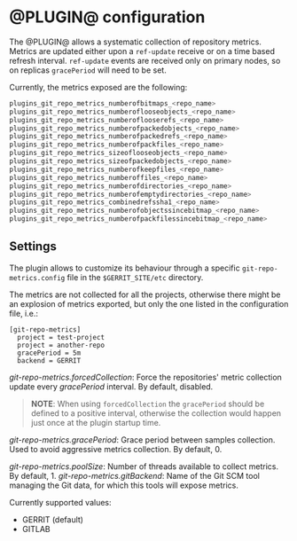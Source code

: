 @PLUGIN@ configuration
======================

The @PLUGIN@ allows a systematic collection of repository metrics.
Metrics are updated either upon a `ref-update` receive or on a time based refresh interval.
`ref-update` events are received only on primary nodes, so on replicas `gracePeriod` will need to be set.

Currently, the metrics exposed are the following:

```bash
plugins_git_repo_metrics_numberofbitmaps_<repo_name>
plugins_git_repo_metrics_numberoflooseobjects_<repo_name>
plugins_git_repo_metrics_numberoflooserefs_<repo_name>
plugins_git_repo_metrics_numberofpackedobjects_<repo_name>
plugins_git_repo_metrics_numberofpackedrefs_<repo_name>
plugins_git_repo_metrics_numberofpackfiles_<repo_name>
plugins_git_repo_metrics_sizeoflooseobjects_<repo_name>
plugins_git_repo_metrics_sizeofpackedobjects_<repo_name>
plugins_git_repo_metrics_numberofkeepfiles_<repo_name>
plugins_git_repo_metrics_numberoffiles_<repo_name>
plugins_git_repo_metrics_numberofdirectories_<repo_name>
plugins_git_repo_metrics_numberofemptydirectories_<repo_name>
plugins_git_repo_metrics_combinedrefssha1_<repo_name>
plugins_git_repo_metrics_numberofobjectssincebitmap_<repo_name>
plugins_git_repo_metrics_numberofpackfilessincebitmap_<repo_name>
```

Settings
--------

The plugin allows to customize its behaviour through a specific
`git-repo-metrics.config` file in the `$GERRIT_SITE/etc` directory.

The metrics are not collected for all the projects, otherwise there might be an explosion of metrics
exported, but only the one listed in the configuration file, i.e.:

```
[git-repo-metrics]
  project = test-project
  project = another-repo
  gracePeriod = 5m
  backend = GERRIT
```
_git-repo-metrics.forcedCollection_: Force the repositories' metric collection update every
_gracePeriod_ interval. By default, disabled.

> **NOTE**: When using `forcedCollection` the `gracePeriod` should be defined to a positive
> interval, otherwise the collection would happen just once at the plugin startup time.

_git-repo-metrics.gracePeriod_: Grace period between samples collection. Used to avoid aggressive
metrics collection. By default, 0.

_git-repo-metrics.poolSize_: Number of threads available to collect metrics. By default, 1.
_git-repo-metrics.gitBackend_: Name of the Git SCM tool managing the Git data, for which this tools will expose
metrics.

Currently supported values:
- GERRIT (default)
- GITLAB
